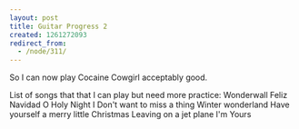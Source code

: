 ```yaml
---
layout: post
title: Guitar Progress 2
created: 1261272093
redirect_from:
  - /node/311/
---
```

So I can now play Cocaine Cowgirl acceptably good.  

List of songs that that I can play but need more practice:
Wonderwall
Feliz Navidad
O Holy Night
I Don't want to miss a thing
Winter wonderland
Have yourself a merry little Christmas
Leaving on a jet plane
I'm Yours

